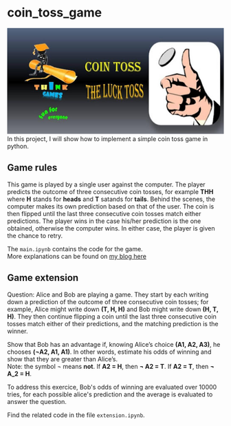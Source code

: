 # coin_toss_game
 
![coin_toss_image](coin_toss.jpg) <br>
In this project, I will show how to implement a simple coin toss game in python.

## Game rules

This game is played by a single user against the computer. The player predicts the outcome of three consecutive coin tosses, for example **THH** where **H** stands for **heads** and **T** satands for **tails**. Behind the scenes, the computer makes its own prediction based on that of the user. The coin is then flipped until the last three consecutive coin tosses match either predictions. The player wins in the case his/her prediction is the one obtained, otherwise the computer wins. In either case, the player is given the chance to retry.

The `main.ipynb` contains the code for the game. <br>
More explanations can be found on [my blog here](https://www.datainsightonline.com/post/simple-apps-with-python-coin-toss-game)

## Game extension
Question: Alice and Bob are playing a game. They start by each writing down a prediction of the outcome of three consecutive coin tosses; for example, Alice might write down **(T, H, H)** and Bob might write down **(H, T, H)**. They then continue flipping a coin until the last three consecutive coin tosses match either of their predictions, and the matching prediction is the winner. <br>

Show that Bob has an advantage if, knowing Alice’s choice **(A1, A2, A3)**, he chooses **(¬A2, A1, A1)**. In other words, estimate his odds of winning and show that they are greater than Alice’s. <br>
Note: the symbol ¬  means **not**. If **A2 = H**, then **¬ A2 = T**. If **A2 = T**, then **¬ A_2 = H**. <br>


To address this exercice, Bob's odds of winning are evaluated over 10000 tries, for each possible alice's prediction and the average is evaluated to answer the question.

Find the related code in the file `extension.ipynb`.
